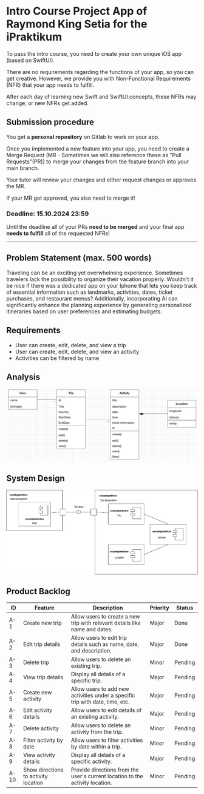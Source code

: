 # Intro Course Project App of Raymond King Setia for the iPraktikum

To pass the intro course, you need to create your own unique iOS app (based on SwiftUI).

There are no requirements regarding the functions of your app, so you can get creative.
However, we provide you with Non-Functional Requirements (NFR) that your app needs to fulfill.

After each day of learning new Swift and SwiftUI concepts, these NFRs may change, or new NFRs get added.

## Submission procedure

You get a **personal repository** on Gitlab to work on your app.

Once you implemented a new feature into your app, you need to create a Merge Request (MR - Sometimes we will also reference these as "Pull Requests"(PR)) to merge your changes from the feature branch into your main branch.

Your tutor will review your changes and either request changes or approves the MR.

If your MR got approved, you also need to merge it!

### Deadline: **15.10.2024 23:59**

Until the deadline all of your PRs **need to be merged** and your final app **needs to fulfill** all of the requested NFRs!

---

## Problem Statement (max. 500 words)

Traveling can be an exciting yet overwhelming experience. Sometimes travelers lack the possibility to organize their vacation properly. Wouldn't it be nice if there was a dedicated app on your Iphone that lets you keep track of essential information such as landmarks, activities, dates, ticket purchases, and restaurant menus? Additionally, incorporating AI can significantly enhance the planning experience by generating personalized itineraries based on user preferences and estimating budgets.

## Requirements

- User can create, edit, delete, and view a trip
- User can create, edit, delete, and view an activity
- Activities can be filtered by name

## Analysis

![UML-Diagram](./UML-Diagram.png)

## System Design

![Design-System](./Subsystem-Decomposition-new.png)

## Product Backlog

| ID  | Feature                              | Description                                                                 | Priority | Status  |
| --- | ------------------------------------ | --------------------------------------------------------------------------- | -------- | ------- |
| A-1 | Create new trip                      | Allow users to create a new trip with relevant details like name and dates.  | Major   | Done |
| A-2 | Edit trip details                    | Allow users to edit trip details such as name, date, and description.        | Major   | Done |
| A-3 | Delete trip                          | Allow users to delete an existing trip.                                      | Minor   | Pending |
| A-4 | View trip details                    | Display all details of a specific trip.                                      | Major   | Pending |
| A-5 | Create new activity                  | Allow users to add new activities under a specific trip with date, time, etc.| Major   | Pending |
| A-6 | Edit activity details                | Allow users to edit details of an existing activity.                         | Major   | Pending |
| A-7 | Delete activity                      | Allow users to delete an activity from the trip.                             | Minor   | Pending |
| A-8 | Filter activity by date              | Allow users to filter activities by date within a trip.                      | Minor   | Pending |
| A-9 | View activity details                | Display all details of a specific activity.                                  | Major   | Pending |
| A-10| Show directions to activity location | Provide directions from the user's current location to the activity location.| Minor   | Pending |

